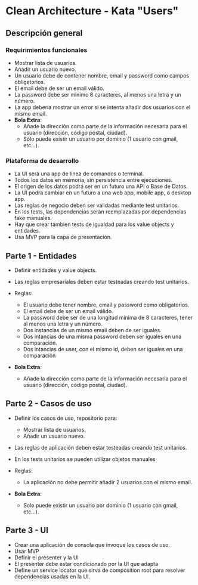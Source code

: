 # Clean Architecture - Kata "Users"

## Descripción general

### Requirimientos funcionales

- Mostrar lista de usuarios.
- Añadir un usuario nuevo.
- Un usuario debe de contener nombre, email y password como campos obligatorios.
- El email debe de ser un email válido.
- La password debe ser minimo 8 caracteres, al menos una letra y un número.
- La app debería mostrar un error si se intenta añadir dos usuarios con el mismo email.
- **Bola Extra**:
  - Añade la dirección como parte de la información necesaria para el usuario (dirección, código postal, ciudad).
  - Sólo puede existir un usuario por dominio (1 usuario con gmail, etc...).

### Plataforma de desarrollo

- La UI será una app de linea de comandos o terminal.
- Todos los datos en memoria, sin persistencia entre ejecuciones.
- El origen de los datos podrá ser en un futuro una API o Base de Datos.
- La UI podrá cambiar en un futuro a una web app, mobile app, o desktop app.
- Las reglas de negocio deben ser validadas mediante test unitarios.
- En los tests, las dependencias serán reemplazadas por dependencias fake manuales.
- Hay que crear tambien tests de igualdad para los value objects y entidades.
- Usa MVP para la capa de presentación.

## Parte 1 - Entidades

- Definir entidades y value objects.
- Las reglas empresariales deben estar testeadas creando test unitarios.
- Reglas:

  - El usuario debe tener nombre, email y password como obligatorios.
  - El email debe de ser un email válido.
  - La password debe ser de una longitud mínima de 8 caracteres, tener al menos una letra y un número.
  - Dos instancias de un mismo email deben de ser iguales.
  - Dos intancias de una misma password deben ser iguales en una comparación.
  - Dos intancias de user, con el mismo id, deben ser iguales en una comparación

- **Bola Extra**:
  - Añade la dirección como parte de la información necesaria para el usuario (dirección, código postal, ciudad).

## Parte 2 - Casos de uso

- Definir los casos de uso, repositorio para:
  - Mostrar lista de usuarios.
  - Añadir un usuario nuevo.
- Las reglas de aplicación deben estar testeadas creando test unitarios.
- En los tests unitarios se pueden utilizar objetos manuales
- Reglas:

  - La aplicación no debe permitir añadir 2 usuarios con el mismo email.

- **Bola Extra**:
  - Solo puede existir un usuario por dominio (1 usuario con gmail, etc...).

## Parte 3 - UI

- Crear una aplicación de consola que invoque los casos de uso.
- Usar MVP
- Definir el presenter y la UI
- El presenter debe estar condicionado por la UI que adapta
- Define un service locator que sirva de composition root para resolver dependencias usadas en la UI.
